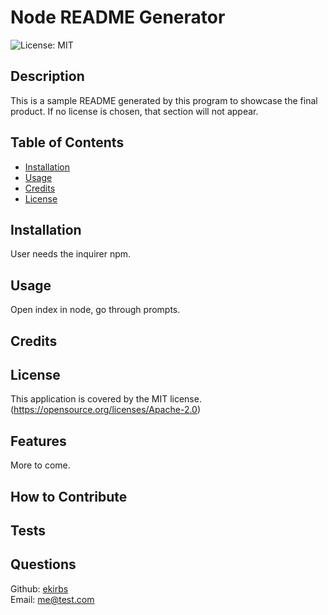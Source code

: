 # Node README Generator
  
  ![License: MIT](https://img.shields.io/badge/License-MIT-blue.svg)

  ## Description
  
  This is a sample README generated by this program to showcase the final product.  If no license is chosen, that section will not appear.
  
  ## Table of Contents

  - [Installation](#installation)
  - [Usage](#usage)
  - [Credits](#credits)
  - [License](#license)
  
  ## Installation
  
  User needs the inquirer npm.
  
  ## Usage
  
  Open index in node, go through prompts.
  
  
  ## Credits
  
  
  
  ## License

  This application is covered by the MIT license.<br>
  (https://opensource.org/licenses/Apache-2.0)
  
  ## Features
  
  More to come.
  
  ## How to Contribute
  
  
  
  ## Tests
  
  
  
  ## Questions
  
  Github: [ekirbs](https://github.com/ekirbs)<br>
  Email: [me@test.com](mailto:user@example.com)
